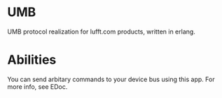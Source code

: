 UMB
===

UMB protocol realization for lufft.com products, written in erlang.

Abilities
=========

You can send arbitary commands to your device bus using this app. For more info,
see EDoc.
